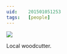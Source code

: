 ```yaml
---
uid:	201501051253
tags:	[people]
---
```


![](https://cmhelmer.com/media/201501051253_1.gif)

Local woodcutter.
